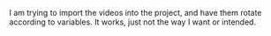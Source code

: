 I am trying to import the videos into the project, and have them rotate according to variables.  It works, just not the way I want or intended.
